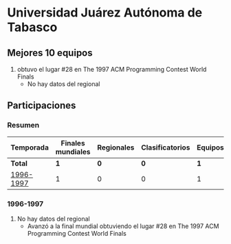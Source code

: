 ---
---

# Universidad Juárez Autónoma de Tabasco

## Mejores 10 equipos

1. _<Desconocido>_ obtuvo el lugar #28 en The 1997 ACM Programming Contest World Finals
    - No hay datos del regional

## Participaciones

### Resumen

| Temporada | Finales mundiales | Regionales | Clasificatorios | Equipos |
| --- | --- | --- | --- | --- |
| **Total** | **1** | **0** | **0** | **1** |
| [1996-1997](#1996-1997) | 1 | 0 | 0 | 1 |

### 1996-1997

1. No hay datos del regional
    - Avanzó a la final mundial obtuviendo el lugar #28 en The 1997 ACM Programming Contest World Finals



